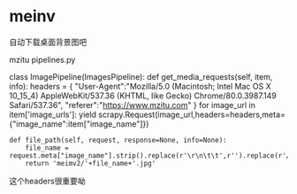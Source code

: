 # meinv
自动下载桌面背景图吧



mzitu
pipelines.py

class ImagePipeline(ImagesPipeline):
    def get_media_requests(self, item, info):
        headers = {
            "User-Agent":"Mozilla/5.0 (Macintosh; Intel Mac OS X 10_15_4) AppleWebKit/537.36 (KHTML, like Gecko) Chrome/80.0.3987.149 Safari/537.36",
            "referer":"https://www.mzitu.com"
        }
        for image_url in item['image_urls']:
            yield scrapy.Request(image_url,headers=headers,meta={"image_name":item["image_name"]})


    def file_path(self, request, response=None, info=None):
        file_name = request.meta["image_name"].strip().replace(r'\r\n\t\t',r'').replace(r'/',r'_')
        return 'meimv2/'+file_name+'.jpg'
        
这个headers很重要呦
